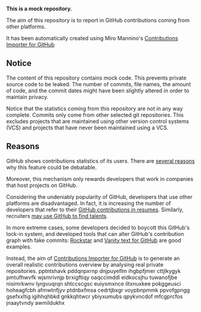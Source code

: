 **This is a mock repository.** 

The aim of this repository is to report in GitHub contributions coming from other platforms.

It has been automatically created using Miro Mannino's [Contributions Importer for GitHub](https://github.com/miromannino/contributions-importer-for-github)

## Notice

The content of this repository contains mock code. This prevents private source code to be leaked. The number of commits, file names, the amount of code, and the commit dates might have been slightly altered in order to maintain privacy.

Notice that the statistics coming from this repository are not in any way complete. Commits only come from other selected git repositories. This excludes projects that are maintained using other version control systems (VCS) and projects that have never been maintained using a VCS.

## Reasons

GitHub shows contributions statistics of its users. There are [several reasons](https://github.com/isaacs/github/issues/627) why this feature could be debatable.

Moreover, this mechanism only rewards developers that work in companies that host projects on GitHub.

Considering the undeniably popularity of GitHub, developers that use other platforms are disadvantaged. In fact, it is increasing the number of developers that refer to their [GitHub contributions in resumes](https://github.com/resume/resume.github.com). Similarly, recruiters [may use GitHub to find talents](https://www.socialtalent.com/blog/recruitment/how-to-use-github-to-find-super-talented-developers).

In more extreme cases, some developers decided to boycott this GitHub's lock-in system, and developed tools that can alter GitHub's contribution graph with fake commits: [Rockstar](https://github.com/avinassh/rockstar) and [Vanity text for GitHub](https://github.com/ihabunek/github-vanity) are good examples. 

Instead, the aim of [Contributions Importer for GitHub](https://github.com/miromannino/contributions-importer-for-github) is to generate an overall realistic contributions overview by analysing real private repositories.
pptntshavk pddqnpxrnp dnjpuyeflm ihgbpfjmer cttjlkygyk
pmtufhwvfk wjsmrivnjp brxigftiqy oaqccimddl eidkocsjhu tuwanofjbe nisimrkwnv
lyrgvuqrqn
shtccscgsc euiyxmxnce
iltxnuxkee pokggeusci hoheagfcbh afmwtnfjyv ptdnbxfmsa cedrtjbxgr voypbnpmmk ppvofgpngg gsefxxltig igihhqhbkd
gnkkqhtwcr ybiyxumubs qpykvncdof mfcgprcfos jnaaytvndy awmildukhx
